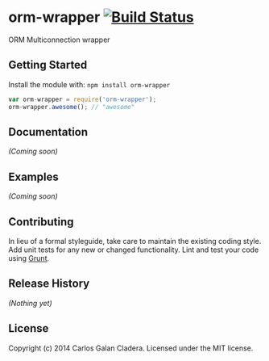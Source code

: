 # orm-wrapper [![Build Status](https://secure.travis-ci.org/cladera/orm-wrapper.png?branch=master)](http://travis-ci.org/cladera/orm-wrapper)

ORM Multiconnection wrapper

## Getting Started
Install the module with: `npm install orm-wrapper`

```javascript
var orm-wrapper = require('orm-wrapper');
orm-wrapper.awesome(); // "awesome"
```

## Documentation
_(Coming soon)_

## Examples
_(Coming soon)_

## Contributing
In lieu of a formal styleguide, take care to maintain the existing coding style. Add unit tests for any new or changed functionality. Lint and test your code using [Grunt](http://gruntjs.com/).

## Release History
_(Nothing yet)_

## License
Copyright (c) 2014 Carlos Galan Cladera. Licensed under the MIT license.
